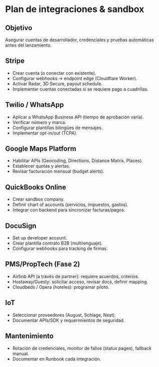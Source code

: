 # Plan de integraciones & sandbox

## Objetivo

Asegurar cuentas de desarrollador, credenciales y pruebas automáticas antes del lanzamiento.

## Stripe

- Crear cuenta (o conectar con existente).
- Configurar webhooks → endpoint edge (Cloudflare Worker).
- Activar Radar, 3D Secure, payout schedule.
- Implementar cuentas conectadas si se requiere pago a cuadrillas.

## Twilio / WhatsApp

- Aplicar a WhatsApp Business API (tiempo de aprobación varía).
- Verificar número y marca.
- Configurar plantillas bilingües de mensajes.
- Implementar opt-in/out (TCPA).

## Google Maps Platform

- Habilitar APIs (Geocoding, Directions, Distance Matrix, Places).
- Establecer quotas y alertas.
- Revisar facturación mensual (budget alerts).

## QuickBooks Online

- Crear sandbox company.
- Definir chart of accounts (servicios, impuestos, gastos).
- Integrar con backend para sincronizar facturas/pagos.

## DocuSign

- Set up developer account.
- Crear plantilla contrato B2B (multilenguaje).
- Configurar webhooks para tracking de firmas.

## PMS/PropTech (Fase 2)

- Airbnb API (a través de partner): requiere acuerdos, criterios.
- Hostaway/Guesty: solicitar acceso, revisar docs, definir mapping.
- Cloudbeds / Opera (hoteles): programar piloto.

## IoT

- Seleccionar proveedores (August, Schlage, Nest).
- Documentar APIs/SDK y requerimientos de seguridad.

## Mantenimiento

- Rotación de credenciales, monitor de fallos (status pages), fallback manual.
- Documentar en Runbook cada integración.
